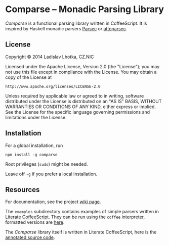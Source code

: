 Comparse – Monadic Parsing Library
==================================

_Comparse_ is a functional parsing library written in CoffeeScript. It
is inspired by Haskell monadic parsers
[Parsec](http://legacy.cs.uu.nl/daan/parsec.html) or
[attoparsec](https://github.com/bos/attoparsec "attoparsec").

License
-------

Copyright © 2014 Ladislav Lhotka, CZ.NIC

Licensed under the Apache License, Version 2.0 (the "License");
you may not use this file except in compliance with the License.
You may obtain a copy of the License at

    http://www.apache.org/licenses/LICENSE-2.0

Unless required by applicable law or agreed to in writing, software
distributed under the License is distributed on an "AS IS" BASIS,
WITHOUT WARRANTIES OR CONDITIONS OF ANY KIND, either express or implied.
See the License for the specific language governing permissions and
limitations under the License.


Installation
------------

For a global installation, run

    npm install -g comparse

Root privileges (`sudo`) might be needed.

Leave off `-g` if you prefer a local installation.

Resources
---------

For documentation, see the project
[wiki page](https://gitlab.labs.nic.cz/llhotka/comparse/wikis/home).

The `examples` subdirectory contains examples of simple parsers
written in [Literate CoffeeScript](http://coffeescript.org/#literate "Literate
Coffeescript"). They can be run using the `coffee` interpreter,
formatted versions are [here](https://gitlab.labs.nic.cz/llhotka/comparse/wikis/examples).

The _Comparse_ library itself is written in Literate CoffeeScript,
here is the
[annotated source code](https://gitlab.labs.nic.cz/llhotka/comparse/wikis/comparse).
